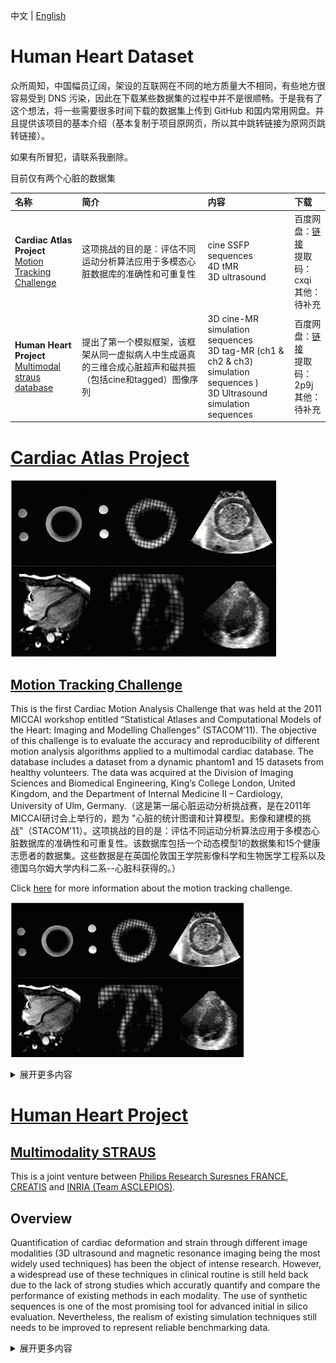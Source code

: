 中文 | [English](./README_en.md)

# Human Heart Dataset

众所周知，中国幅员辽阔，架设的互联网在不同的地方质量大不相同，有些地方很容易受到 DNS 污染，因此在下载某些数据集的过程中并不是很顺畅。于是我有了这个想法，将一些需要很多时间下载的数据集上传到 GitHub 和国内常用网盘。并且提供该项目的基本介绍（基本复制于项目原网页，所以其中跳转链接为原网页跳转链接）。

如果有所冒犯，请联系我删除。

目前仅有两个心脏的数据集

| 名称                                                         | 简介                                                         | 内容                                                         | 下载 |
| :----------------------------------------------------------- | :----------------------------------------------------------- | :----------------------------------------------------------- | :--------------- |
| **Cardiac Atlas Project**<br />[Motion Tracking Challenge](#motion-tracking-challenge) | 这项挑战的目的是：评估不同运动分析算法应用于多模态心脏数据库的准确性和可重复性 | cine SSFP sequences<br />4D tMR<br />3D ultrasound           | 百度网盘：[链接](https://pan.baidu.com/s/1UvHKH5PbAVR5qGG0M7Y4_g?pwd=cxqi) <br/>提取码：cxqi<br />其他：待补充 |
| **Human Heart Project**<br />[Multimodal straus database](#multimodality-straus) | 提出了第一个模拟框架，该框架从同一虚拟病人中生成逼真的三维合成心脏超声和磁共振（包括cine和tagged）图像序列 | 3D cine-MR simulation sequences<br />3D tag-MR (ch1 & ch2 & ch3) simulation sequences )<br />3D Ultrasound simulation sequences | 百度网盘：[链接](https://pan.baidu.com/s/1vEhA_BDsxfAuOnG5jQ7U-w?pwd=2p9j) <br/>提取码：2p9j<br />其他：待补充 |

# [Cardiac Atlas Project](http://www.cardiacatlas.org/)

![image-20220922142621049](README/image-20220922142621049.png)

## [Motion Tracking Challenge](http://www.cardiacatlas.org/challenges/motion-tracking-challenge/)



This is the first Cardiac Motion Analysis Challenge that was held at the 2011 MICCAI workshop entitled “Statistical Atlases and Computational Models of the Heart: Imaging and Modelling Challenges” (STACOM’11). The objective of this challenge is to evaluate the accuracy and reproducibility of different motion analysis algorithms applied to a multimodal cardiac database. The database includes a dataset from a dynamic phantom1 and 15 datasets from healthy volunteers. The data was acquired at the Division of Imaging Sciences and Biomedical Engineering, King’s College London, United Kingdom, and the Department of Internal Medicine II – Cardiology, University of Ulm, Germany.（这是第一届心脏运动分析挑战赛，是在2011年MICCAI研讨会上举行的，题为 "心脏的统计图谱和计算模型。影像和建模的挑战"（STACOM'11）。这项挑战的目的是：评估不同运动分析算法应用于多模态心脏数据库的准确性和可重复性。该数据库包括一个动态模型1的数据集和15个健康志愿者的数据集。这些数据是在英国伦敦国王学院影像科学和生物医学工程系以及德国乌尔姆大学内科二系--心脏科获得的。）

Click [here](http://cilab2.upf.edu/stacom_cesc11/index.php?option=com_content&view=article&id=24&Itemid=22) for more information about the motion tracking challenge.

![image-20220922142726898](README/image-20220922142726898.png)

<details>
<summary>展开更多内容</summary>

### Data

The Cardiac Atlas Project hosts the challenge data. Each case consists of cardiac MRI and 3D ultrasound images. The MR acquisition includes: (1) cine SSFP sequences in 2-chamber, 4-chamber, and short-axis views, (2) a whole-heart SSFP sequence gated at end-diastole and end-expiration; and (3) a 4D tMR sequence2. Sequences including three orthogonal tagged directions will be provided together with a fused grid-tagged volume sequence, in VTK and NIFTI formats. The ultrasound acquisition includes a 4D apical volume acquisition. All the datasets will be provided in anonymized DICOM format. （The Cardiac Atlas Project托管了这些挑战数据。每个案例由心脏MRI和三维超声图像组成。磁共振采集包括 (1)两腔、四腔和短轴视图的cine SSFP序列；(2)在舒张末期和呼气末期门控的全心SSFP序列；以及(3)4D tMR序列2。将以VTK和NIFTI格式提供包括三个正交标记方向的序列，以及融合网格标记的体积序列。超声采集包括4D心尖容积采集。所有的数据集都将以匿名的DICOM格式提供。）

The data are provided with open access policy by attributation. This means that if you publish a paper using these data, then you are requested to cite the following citation:（这些数据是根据开放存取政策提供的。这意味着，如果你使用这些数据发表论文，那么你需要引用以下引文）

C. Tobon-Gomez, M. De Craene, K. McLeod, L. Tautz, W. Shi, A. Hennemuth, A. Prakosa, H. Wang, G. Carr-White, S. Kapetanakis, A. Lutz, V. Rasche, T. Schaeffter, C. Butakoff, O. Friman, T. Mansi, M. Sermesant, X. Zhuang, S. Ourselin, H.-O. Peitgen, X. Pennec, R. Razavi, D. Rueckert, A. F. Frangi, and K. S. Rhode, “[Benchmarking framework for myocardial tracking and deformation algorithms: An open access database](http://dx.doi.org/10.1016/j.media.2013.03.008),” *Med Image Anal*, 17(6), 632–648, 2013.

| No.  | File                                                         | Size     |
| ---- | ------------------------------------------------------------ | -------- |
| 1.   | [phantom.zip](http://www.cardiacatlas.org/files/MOTION-STACOM2011/phantom.zip) | 290.8 MB |
| 2.   | [v1.zip](http://www.cardiacatlas.org/files/MOTION-STACOM2011/v1.zip) | 396.6 MB |
| 3.   | [v2.zip](http://www.cardiacatlas.org/files/MOTION-STACOM2011/v2.zip) | 454.7 MB |
| 4.   | [v4.zip](http://www.cardiacatlas.org/files/MOTION-STACOM2011/v4.zip) | 394.1 MB |
| 5.   | [v5.zip](http://www.cardiacatlas.org/files/MOTION-STACOM2011/v5.zip) | 390.2 MB |
| 6.   | [v6.zip](http://www.cardiacatlas.org/files/MOTION-STACOM2011/v6.zip) | 387.1 MB |
| 7.   | [v7.zip](http://www.cardiacatlas.org/files/MOTION-STACOM2011/v7.zip) | 489.1 MB |
| 8.   | [v8.zip](http://www.cardiacatlas.org/files/MOTION-STACOM2011/v8.zip) | 472.5 MB |
| 9.   | [v9.zip](http://www.cardiacatlas.org/files/MOTION-STACOM2011/v9.zip) | 448.8 MB |
| 10.  | [v10.zip](http://www.cardiacatlas.org/files/MOTION-STACOM2011/v10.zip) | 409.9 MB |
| 11.  | [v11.zip](http://www.cardiacatlas.org/files/MOTION-STACOM2011/v11.zip) | 491.9 MB |
| 12.  | [v12.zip](http://www.cardiacatlas.org/files/MOTION-STACOM2011/v12.zip) | 395.8 MB |
| 13.  | [v13.zip](http://www.cardiacatlas.org/files/MOTION-STACOM2011/v13.zip) | 581.3 MB |
| 14.  | [v14.zip](http://www.cardiacatlas.org/files/MOTION-STACOM2011/v14.zip) | 461.9 MB |
| 15.  | [v15.zip](http://www.cardiacatlas.org/files/MOTION-STACOM2011/v15.zip) | 317.2 MB |
| 16.  | [v16.zip](http://www.cardiacatlas.org/files/MOTION-STACOM2011/v16.zip) | 399.3 MB |

### Ground truth

The ground truth data of this challenge is available: [cMac.zip](http://www.cardiacatlas.org/files/MOTION-STACOM2011/cMAC.zip) (363.5 MB)

### Additional files

- [Readme.pdf](http://www.cardiacatlas.org/wp-content/uploads/sites/2/2015/12/readme.pdf)
- [Short axis cine tag registration sheet data](http://www.cardiacatlas.org/wp-content/uploads/sites/2/2015/12/SA_cine_tag_registration.xls) (XLS)
- [The presentation of motion challenge data](http://www.cardiacatlas.org/files/MOTION-STACOM2011/Motion_Challenge.pptx) (PPTX)

### Contacts

For more inquiries about the data, please contact

- Kawal Rhode (kawal.rhode@kcl.ac.uk)
- Catalina Tobon Gomez (catactg@gmail.com)
- Mathieu de Craene (mathieu.de_craene@philips.com)

</details>

# [Human Heart Project](http://humanheart-project.creatis.insa-lyon.fr/)

## [Multimodality STRAUS](http://humanheart-project.creatis.insa-lyon.fr/multimodalityStraus.html#database)

This is a joint venture between [Philips Research Suresnes FRANCE](http://www.philips.com/a-w/research/locations/suresnes.html), [CREATIS](http://www.creatis.insa-lyon.fr/) and [INRIA (Team ASCLEPIOS)](https://team.inria.fr/asclepios/).

## Overview

Quantification of cardiac deformation and strain through different image modalities (3D ultrasound and magnetic resonance imaging being the most widely used techniques) has been the object of intense research. However, a widespread use of these techniques in clinical routine is still held back due to the lack of strong studies which accuratly quantify and compare the performance of existing methods in each modality. The use of synthetic sequences is one of the most promising tool for advanced initial in silico evaluation. Nevertheless, the realism of existing simulation techniques still needs to be improved to represent reliable benchmarking data.

<details>
<summary>展开更多内容</summary>

### Objectives

We propose in this study the first simulation framework which allows the generation of realistic 3D synthetic cardiac ultrasound and magnetic resonance (both cine and tagged) image sequences from the same virtual patient.

![Illustration Multimodality STRAUSS](http://humanheart-project.creatis.insa-lyon.fr/multimodalityStrausResources/illustration_multimodality_straus.png)

### Methodology

A state-of-the-art electromechanical model is combined with physical simulators (one for each modality) in an novel framework which efficiently merges several warping strategies to keep full control of myocardial deformations while preserving realistic image texture. The novelties introduced in this paper are the following :

- The combination of an electromechanical model with a magnetic resonance physical simulator to introduce the possibility of interacting with the image formation process to introduce complex effects;
- The use of multi-modal template sequences from the same patient to extract the most relevant information from each modality in order to generate both cine and tagged synthetic sequences;
- The introduction of a novel combinative warping strategy, with the goal of reducing motion artifacts that may occur in myocardial regions;
- The contribution of the first unified framework which allows the generation of multi-modal (US, cine and tagged MR) realistic synthetic sequences for the same virtual patient.

A schematic of the extended pipeline to magnetic resonnance simulation is summarized hereunder

![Illustration Pipeline](http://humanheart-project.creatis.insa-lyon.fr/multimodalityStrausResources/illustration_pipeline.png)

## Open-access database

The proposed generic framework was used to generate the first database composed of 3D ultrasound, cine and tagged MR sequences for each of the 18 virtual patients, including healthy and pathological cases. We simulated a total of 90 sequences representing 2700 image volumes.

All the simulations were launched from the [virtual imaging platform](https://vip.creatis.insa-lyon.fr/) (VIP) which allows the execution of the simulator as a web service and benefits from the [EGI](https://www.egi.eu/) computing power. The generation of one full 3D sequence took around 6 hours on VIP, knowing that would have taken over 300 hours on a personal laptop

### Get Started

To browse through the image database, simply connect to the [Multimodality STRAUS database](http://humanheart-project.creatis.insa-lyon.fr/database/#collection/587de6f4e1af3f30a2980a58), explore and download the images of interest or the entire collection. This database is public, so no login is required.

### Download

You can download the entire collection of images or specific images.

#### Download Collection (Option 1)

Click on the icon menu ***Collection actions*** in the upper-right of the collection's header and select ***Download collection***\.

![Download Collection (Option 1)](http://humanheart-project.creatis.insa-lyon.fr/multimodalityStrausResources/2017-MSTRAUS-DownloadCollection-Option1.png)Collection actions menu.

#### Download Collection (Option 2)

Click on the icon ***Collection actions*** in the upper-right corner of the table's header and ***Download collection***.

![Download Collection (Option 2)](README/2017-MSTRAUS-DownloadCollection-Option2.png)Collection actions icon.

#### Download Selected Folders

Select the folders of interest and click on the icon ***Checked actions*** and ***Download checked resources***.

![Download Resources](README/2017-MSTRAUS-DownloadResources.png)Checked actions icon.

Each virtual patient folder is organized as follows

| Folder | Content Description                                          |
| ------ | ------------------------------------------------------------ |
| cine   | 3D cine-MR simulation sequences (raw/mhd) with reference meshes (vtk) |
| tag1   | 3D tag-MR (ch1) simulation sequences (raw/mhd) with reference meshes (vtk) |
| tag2   | 3D tag-MR (ch2) simulation sequences (raw/mhd) with reference meshes (vtk) |
| tag3   | 3D tag-MR (ch3) sequences (raw/mhd) with reference meshes (vtk) |
| us     | 3D Ultrasound simulation sequences (raw/mhd) with reference meshes (vtk) |

## R&D Team

| Olivier BERNARD       | Associate Professor, [CREATIS, France](https://www.creatis.insa-lyon.fr/)Contact: [olivier.bernard@creatis.insa-lyon.fr](mailto:olivier.bernard@creatis.insa-lyon.fr) |
| --------------------- | ------------------------------------------------------------ |
| Mathieu De Craene     | Research Engineer, [Philips Research, Suresnes, France](http://www.philips.com/a-w/research/locations/suresnes.html)Contact: [mathieu.decraene@philips.com](mailto:mathieu.decraene@philips.com) |
| Maxime Sermesant      | Researcher, [INRIA, France](https://team.inria.fr/asclepios/)Contact: [maxime.sermesant@inria.fr](mailto:maxime.sermesant@inria.fr) |
| Jan D'hooge           | Professor, [MIRC laboratory, Belgium](http://www.kuleuven.be/wieiswie/en/person/00014531)Contact: [jan.dhooge@uzleuven.be](mailto:jan.dhooge@uzleuven.be) |
| Sorina Camarasu-Pop   | Research Engineer, [CREATIS, France](http://www.creatis.insa-lyon.fr/)Contact: [sorina.pop@creatis.insa-lyon.fr](mailto:sorina.pop@creatis.insa-lyon.fr) |
| Martino Alessandrini  | Postdoctoral fellow, [University of Bologna, Italy](http://www.creatis.insa-lyon.fr/)Contact: [martino.alessandrini@gmail.com](mailto:sorina.pop@creatis.insa-lyon.fr) |
| Denis Friboulet       | Professor, [CREATIS, France](https://www.creatis.insa-lyon.fr/)Contact: [denis.friboulet@creatis.insa-lyon.fr](mailto:denis.friboulet@creatis.insa-lyon.fr) |
| Yitian Zhou           | PhD student, [Philips Research, Suresnes, France](http://www.philips.com/a-w/research/locations/suresnes.html)Contact: [yitian.zhou@philips.com](mailto:yitian.zhou@philips.com) |
| Sophie Giffard-Roisin | PhD student, [INRIA, France](https://team.inria.fr/asclepios/)Contact: [sophie.giffard-roisin@inria.fr](mailto:sophie.giffard-roisin@inria.fr) |

</details>


